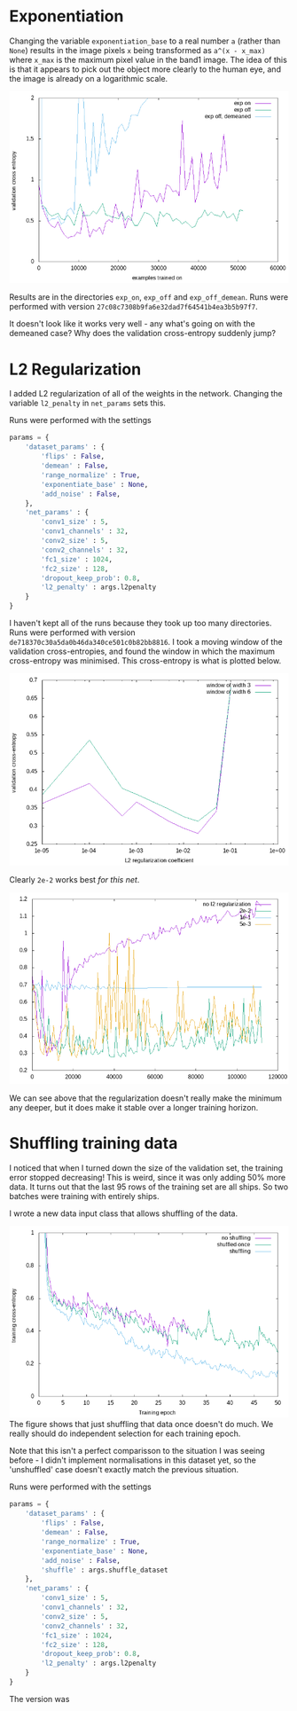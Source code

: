 # Exponentiation

Changing the variable `exponentiation_base` to a real number `a` (rather than `None`) results in the image pixels `x` being transformed as `a^(x - x_max)` where `x_max` is the maximum pixel value in the band1 image.
The idea of this is that it appears to pick out the object more clearly to the human eye, and the image is already on a logarithmic scale.

![Exponentiation of images](./exp.png)

Results are in the directories `exp_on`, `exp_off` and `exp_off_demean`.
Runs were performed with version `27c08c7308b9fa6e32dad7f64541b4ea3b5b97f7`.

It doesn't look like it works very well - any what's going on with the demeaned case? Why does the validation cross-entropy suddenly jump?

# L2 Regularization

I added L2 regularization of all of the weights in the network.
Changing the variable `l2_penalty` in `net_params` sets this.

Runs were performed with the settings
```python
params = {
    'dataset_params' : {
        'flips' : False,
        'demean' : False,
        'range_normalize' : True,
        'exponentiate_base' : None,
        'add_noise' : False,
    },
    'net_params' : {
        'conv1_size' : 5,
        'conv1_channels' : 32,
        'conv2_size' : 5,
        'conv2_channels' : 32,
        'fc1_size' : 1024,
        'fc2_size' : 128,
        'dropout_keep_prob': 0.8,
        'l2_penalty' : args.l2penalty
    }
}
```
I haven't kept all of the runs because they took up too many directories.
Runs were performed with version `de718370c30a5da0b46da340ce501c0b82bb8816`.
I took a moving window of the validation cross-entropies, and found the window in which the maximum cross-entropy was minimised.
This cross-entropy is what is plotted below.

![Minima of validation cross entropies](./l2_reg_mins.png)

Clearly `2e-2` works best *for this net*.

![Example evolutions of validation cross entropy with training](./l2_reg_eg.png)

We can see above that the regularization doesn't really make the minimum any deeper, but it does make it stable over a longer training horizon.

# Shuffling training data

I noticed that when I turned down the size of the validation set, the training error stopped decreasing!
This is weird, since it was only adding 50% more data.
It turns out that the last 95 rows of the training set are all ships.
So two batches were training with entirely ships.

I wrote a new data input class that allows shuffling of the data.

![Training cross entropy evolution with different data shuffling](./shuffling.png)
The figure shows that just shuffling that data once doesn't do much.
We really should do independent selection for each training epoch.

Note that this isn't a perfect comparisson to the situation I was seeing before - I didn't implement normalisations in this dataset yet, so the 'unshuffled' case doesn't exactly match the previous situation.

Runs were performed with the settings
```python
params = {
    'dataset_params' : {
        'flips' : False,
        'demean' : False,
        'range_normalize' : True,
        'exponentiate_base' : None,
        'add_noise' : False,
        'shuffle' : args.shuffle_dataset
    },
    'net_params' : {
        'conv1_size' : 5,
        'conv1_channels' : 32,
        'conv2_size' : 5,
        'conv2_channels' : 32,
        'fc1_size' : 1024,
        'fc2_size' : 128,
        'dropout_keep_prob': 0.8,
        'l2_penalty' : args.l2penalty
    }
}
```
The version was
